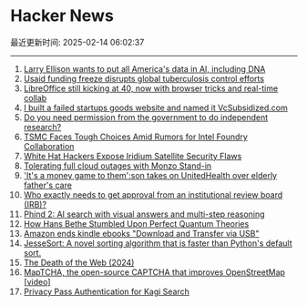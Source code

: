 # Hacker News

最近更新时间: 2025-02-14 06:02:37

--- 
1. [Larry Ellison wants to put all America's data in AI, including DNA](https://www.theregister.com/2025/02/12/larry_ellison_wants_all_data/) 
2. [Usaid funding freeze disrupts global tuberculosis control efforts](https://www.cidrap.umn.edu/tuberculosis/usaid-funding-freeze-disrupts-global-tuberculosis-control-efforts) 
3. [LibreOffice still kicking at 40, now with browser tricks and real-time collab](https://www.theregister.com/2025/02/13/libreoffice_wasm_zetaoffice/) 
4. [I built a failed startups goods website and named it VcSubsidized.com](https://vcsubsidized.com/) 
5. [Do you need permission from the government to do independent research?](https://dynomight.net/irb/) 
6. [TSMC Faces Tough Choices Amid Rumors for Intel Foundry Collaboration](https://techsoda.substack.com/p/tsmc-faces-tough-choices-amid-rumors) 
7. [White Hat Hackers Expose Iridium Satellite Security Flaws](https://spectrum.ieee.org/iridium-satellite) 
8. [Tolerating full cloud outages with Monzo Stand-in](https://monzo.com/blog/tolerating-full-cloud-outages-with-monzo-stand-in) 
9. ['It's a money game to them':son takes on UnitedHealth over elderly father's care](https://www.theguardian.com/us-news/2025/feb/13/unitedhealth-lawsuit-elderly-patients-care) 
10. [Who exactly needs to get approval from an institutional review board (IRB)?](https://dynomight.net/irb/) 
11. [Phind 2: AI search with visual answers and multi-step reasoning](https://www.phind.com/blog/phind-2) 
12. [How Hans Bethe Stumbled Upon Perfect Quantum Theories](https://www.quantamagazine.org/how-hans-bethe-stumbled-upon-perfect-quantum-theories-20250212/) 
13. [Amazon ends kindle ebooks "Download and Transfer via USB"](https://goodereader.com/blog/kindle/amazon-removing-download-and-transfer-on-the-kindle-feb-26th) 
14. [JesseSort: A novel sorting algorithm that is faster than Python's default sort.](https://github.com/lewj85/jessesort) 
15. [The Death of the Web (2024)](https://garry.net/posts/the-death-of-the-web) 
16. [MapTCHA, the open-source CAPTCHA that improves OpenStreetMap [video]](https://fosdem.org/2025/schedule/event/fosdem-2025-5879-maptcha-the-open-source-captcha-that-improves-openstreetmap/) 
17. [Privacy Pass Authentication for Kagi Search](https://blog.kagi.com/kagi-privacy-pass) 
